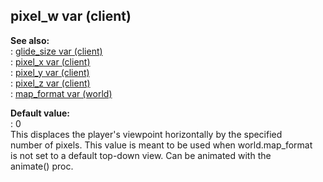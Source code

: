 ## pixel_w var (client)    
**See also:**    
:   [glide_size var (client)](/client/var/glide_size)    
:   [pixel_x var (client)](/client/var/pixel_x)    
:   [pixel_y var (client)](/client/var/pixel_y)    
:   [pixel_z var (client)](/client/var/pixel_z)    
:   [map_format var (world)](/world/var/map_format)    
<!-- -->    
**Default value:**    
:   0    
This displaces the player\'s viewpoint horizontally by the specified    
number of pixels. This value is meant to be used when world.map_format    
is not set to a default top-down view. Can be animated with the    
animate() proc.  